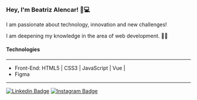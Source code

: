 ###  Hey,  I'm Beatriz Alencar! 🙋💻


I am passionate about technology, innovation and new challenges! 

I am deepening my knowledge in the area of web development. 👩‍💻


 #### Technologies
 

-----------
-  Front-End: HTML5 | CSS3 | JavaScript | Vue |
- Figma

------------




[![Linkedin Badge](https://img.shields.io/badge/-LinkedIn-pink?style=flat-square&logo=Linkedin&logoColor=blue=https://www.linkedin.com/in/beatriz-alencar-1046a41b9/)](https://www.linkedin.com/in/beatriz-alencar-1046a41b9/)   [![Instagram Badge](https://img.shields.io/badge/-Instagram-pink?style=flat-square&logo=Instagram&logoColor=white&link=https://www.instagram.com/biia_aleencar/)](https://www.instagram.com/biia_aleencar/) 
